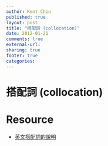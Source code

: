 ```yaml
---
author: Kent Chiu
published: true
layout: post
title: "搭配詞 (collocation)"
date: 2012-01-21
comments: true
external-url:
sharing: true
footer: true
categories:
---
```





搭配詞 (collocation)
====================

Resource
========

-   [英文搭配詞的說明](http://www.books.com.tw/exep/prod/booksfile.php?item=0010352146 "http://www.books.com.tw/exep/prod/booksfile.php?item=0010352146")
